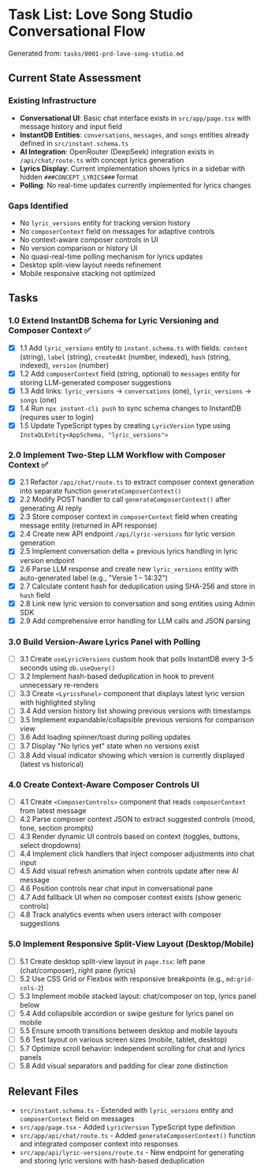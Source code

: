 # Task List: Love Song Studio Conversational Flow

Generated from: `tasks/0001-prd-love-song-studio.md`

## Current State Assessment

### Existing Infrastructure
- **Conversational UI**: Basic chat interface exists in `src/app/page.tsx` with message history and input field
- **InstantDB Entities**: `conversations`, `messages`, and `songs` entities already defined in `src/instant.schema.ts`
- **AI Integration**: OpenRouter (DeepSeek) integration exists in `/api/chat/route.ts` with concept lyrics generation
- **Lyrics Display**: Current implementation shows lyrics in a sidebar with hidden `###CONCEPT_LYRICS###` format
- **Polling**: No real-time updates currently implemented for lyrics changes

### Gaps Identified
- No `lyric_versions` entity for tracking version history
- No `composerContext` field on messages for adaptive controls
- No context-aware composer controls in UI
- No version comparison or history UI
- No quasi-real-time polling mechanism for lyrics updates
- Desktop split-view layout needs refinement
- Mobile responsive stacking not optimized

## Tasks

### 1.0 Extend InstantDB Schema for Lyric Versioning and Composer Context ✅
- [x] 1.1 Add `lyric_versions` entity to `instant.schema.ts` with fields: `content` (string), `label` (string), `createdAt` (number, indexed), `hash` (string, indexed), `version` (number)
- [x] 1.2 Add `composerContext` field (string, optional) to `messages` entity for storing LLM-generated composer suggestions
- [x] 1.3 Add links: `lyric_versions` → `conversations` (one), `lyric_versions` → `songs` (one)
- [x] 1.4 Run `npx instant-cli push` to sync schema changes to InstantDB (requires user to login)
- [x] 1.5 Update TypeScript types by creating `LyricVersion` type using `InstaQLEntity<AppSchema, "lyric_versions">`

### 2.0 Implement Two-Step LLM Workflow with Composer Context ✅
- [x] 2.1 Refactor `/api/chat/route.ts` to extract composer context generation into separate function `generateComposerContext()`
- [x] 2.2 Modify POST handler to call `generateComposerContext()` after generating AI reply
- [x] 2.3 Store composer context in `composerContext` field when creating message entity (returned in API response)
- [x] 2.4 Create new API endpoint `/api/lyric-versions` for lyric version generation
- [x] 2.5 Implement conversation delta + previous lyrics handling in lyric version endpoint
- [x] 2.6 Parse LLM response and create new `lyric_versions` entity with auto-generated label (e.g., "Versie 1 – 14:32")
- [x] 2.7 Calculate content hash for deduplication using SHA-256 and store in `hash` field
- [x] 2.8 Link new lyric version to conversation and song entities using Admin SDK
- [x] 2.9 Add comprehensive error handling for LLM calls and JSON parsing

### 3.0 Build Version-Aware Lyrics Panel with Polling
- [ ] 3.1 Create `useLyricVersions` custom hook that polls InstantDB every 3-5 seconds using `db.useQuery()`
- [ ] 3.2 Implement hash-based deduplication in hook to prevent unnecessary re-renders
- [ ] 3.3 Create `<LyricsPanel>` component that displays latest lyric version with highlighted styling
- [ ] 3.4 Add version history list showing previous versions with timestamps
- [ ] 3.5 Implement expandable/collapsible previous versions for comparison view
- [ ] 3.6 Add loading spinner/toast during polling updates
- [ ] 3.7 Display "No lyrics yet" state when no versions exist
- [ ] 3.8 Add visual indicator showing which version is currently displayed (latest vs historical)

### 4.0 Create Context-Aware Composer Controls UI
- [ ] 4.1 Create `<ComposerControls>` component that reads `composerContext` from latest message
- [ ] 4.2 Parse composer context JSON to extract suggested controls (mood, tone, section prompts)
- [ ] 4.3 Render dynamic UI controls based on context (toggles, buttons, select dropdowns)
- [ ] 4.4 Implement click handlers that inject composer adjustments into chat input
- [ ] 4.5 Add visual refresh animation when controls update after new AI message
- [ ] 4.6 Position controls near chat input in conversational pane
- [ ] 4.7 Add fallback UI when no composer context exists (show generic controls)
- [ ] 4.8 Track analytics events when users interact with composer suggestions

### 5.0 Implement Responsive Split-View Layout (Desktop/Mobile)
- [ ] 5.1 Create desktop split-view layout in `page.tsx`: left pane (chat/composer), right pane (lyrics)
- [ ] 5.2 Use CSS Grid or Flexbox with responsive breakpoints (e.g., `md:grid-cols-2`)
- [ ] 5.3 Implement mobile stacked layout: chat/composer on top, lyrics panel below
- [ ] 5.4 Add collapsible accordion or swipe gesture for lyrics panel on mobile
- [ ] 5.5 Ensure smooth transitions between desktop and mobile layouts
- [ ] 5.6 Test layout on various screen sizes (mobile, tablet, desktop)
- [ ] 5.7 Optimize scroll behavior: independent scrolling for chat and lyrics panels
- [ ] 5.8 Add visual separators and padding for clear zone distinction

## Relevant Files

- `src/instant.schema.ts` - Extended with `lyric_versions` entity and `composerContext` field on messages
- `src/app/page.tsx` - Added `LyricVersion` TypeScript type definition
- `src/app/api/chat/route.ts` - Added `generateComposerContext()` function and integrated composer context into responses
- `src/app/api/lyric-versions/route.ts` - New endpoint for generating and storing lyric versions with hash-based deduplication
